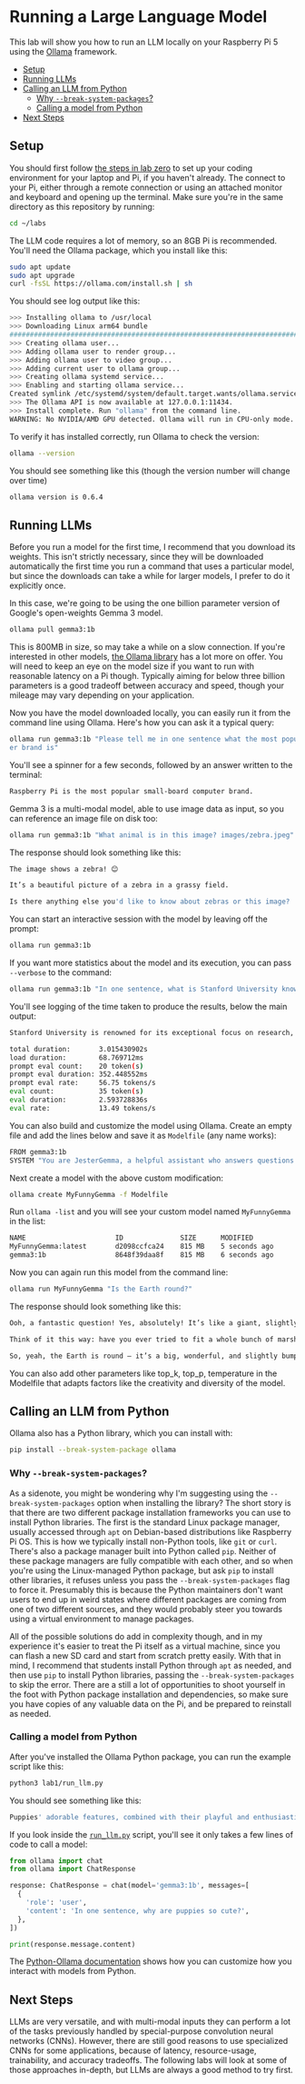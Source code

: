 # Running a Large Language Model

This lab will show you how to run an LLM locally on your Raspberry Pi 5 using
the [Ollama](https://ollama.com/) framework.

  - [Setup](#setup)
  - [Running LLMs](#running-llms)
  - [Calling an LLM from Python](#calling-an-llm-from-python)
    - [Why `--break-system-packages`?](#why---break-system-packages)
    - [Calling a model from Python](#calling-a-model-from-python)
  - [Next Steps](#next-steps)

## Setup

You should first follow [the steps in lab zero](https://github.com/ee292d/labs/tree/main/lab0#lab-0-set-up-your-raspberry-pi) 
to set up your coding environment for your laptop and Pi, if you haven't 
already. The connect to your Pi, either through a remote connection or using an
attached monitor and keyboard and opening up the terminal. Make sure you're in
the same directory as this repository by running:

```bash
cd ~/labs
```

The LLM code requires a lot of memory, so an 8GB Pi is recommended. You'll need
the Ollama package, which you install like this:

```bash
sudo apt update
sudo apt upgrade
curl -fsSL https://ollama.com/install.sh | sh
```

You should see log output like this:

```bash
>>> Installing ollama to /usr/local
>>> Downloading Linux arm64 bundle
######################################################################## 100.0%
>>> Creating ollama user...
>>> Adding ollama user to render group...
>>> Adding ollama user to video group...
>>> Adding current user to ollama group...
>>> Creating ollama systemd service...
>>> Enabling and starting ollama service...
Created symlink /etc/systemd/system/default.target.wants/ollama.service → /etc/systemd/system/ollama.service.
>>> The Ollama API is now available at 127.0.0.1:11434.
>>> Install complete. Run "ollama" from the command line.
WARNING: No NVIDIA/AMD GPU detected. Ollama will run in CPU-only mode.
```

To verify it has installed correctly, run Ollama to check the version:

```bash
ollama --version
```

You should see something like this (though the version number will change over time)

```bash
ollama version is 0.6.4
```

## Running LLMs

Before you run a model for the first time, I recommend that you download its
weights. This isn't strictly necessary, since they will be downloaded 
automatically the first time you run a command that uses a particular model,
but since the downloads can take a while for larger models, I prefer to do it
explicitly once.

In this case, we're going to be using the one billion parameter version of
Google's open-weights Gemma 3 model.

```bash
ollama pull gemma3:1b
```

This is 800MB in size, so may take a while on a slow connection. If you're
interested in other models, [the Ollama library](https://ollama.com/library)
has a lot more on offer. You will need to keep an eye on the model size if you
want to run with reasonable latency on a Pi though. Typically aiming for below
three billion parameters is a good tradeoff between accuracy and speed, though
your mileage may vary depending on your application.

Now you have the model downloaded locally, you can easily run it from the 
command line using Ollama. Here's how you can ask it a typical query:

```bash
ollama run gemma3:1b "Please tell me in one sentence what the most popular small-board comput
er brand is"
```

You'll see a spinner for a few seconds, followed by an answer written to the
terminal:

```bash
Raspberry Pi is the most popular small-board computer brand.
```

Gemma 3 is a multi-modal model, able to use image data as input, so you can
reference an image file on disk too:

```bash
ollama run gemma3:1b "What animal is in this image? images/zebra.jpeg"
```

The response should look something like this:

```bash
The image shows a zebra! 😊 

It’s a beautiful picture of a zebra in a grassy field. 

Is there anything else you'd like to know about zebras or this image?
```

You can start an interactive session with the model by leaving off the prompt:

```bash
ollama run gemma3:1b
```

If you want more statistics about the model and its execution, you can pass
`--verbose` to the command:

```bash
ollama run gemma3:1b "In one sentence, what is Stanford University known for?" --verbose
```

You'll see logging of the time taken to produce the results, below the main 
output:

```bash
Stanford University is renowned for its exceptional focus on research, particularly in computer science, biology, and medicine, as well as its globally recognized liberal arts education and entrepreneurial spirit.

total duration:       3.015430902s
load duration:        68.769712ms
prompt eval count:    20 token(s)
prompt eval duration: 352.448552ms
prompt eval rate:     56.75 tokens/s
eval count:           35 token(s)
eval duration:        2.593728836s
eval rate:            13.49 tokens/s
```

You can also build and customize the model using Ollama. Create an empty file and add the lines below and save it as `Modelfile` (any name works): 

```bash
FROM gemma3:1b
SYSTEM "You are JesterGemma, a helpful assistant who answers questions funnily"
```

Next create a model with the above custom modification: 

```bash
ollama create MyFunnyGemma -f Modelfile
```

Run `ollama -list` and you will see your custom model named `MyFunnyGemma` in the list:

```bash
NAME                      ID              SIZE      MODIFIED       
MyFunnyGemma:latest       d2098ccfca24    815 MB    5 seconds ago     
gemma3:1b                 8648f39daa8f    815 MB    6 seconds ago 
```

Now you can again run this model from the command line:

```bash
ollama run MyFunnyGemma "Is the Earth round?"
```

The response should look something like this:

```bash
Ooh, a fantastic question! Yes, absolutely! It’s like a giant, slightly wobbly, bouncy ball – that’s the Earth! 

Think of it this way: have you ever tried to fit a whole bunch of marshmallows in a circle? It just doesn’t work, does it? 😉 

So, yeah, the Earth is round – it’s a big, wonderful, and slightly bumpy sphere!
```
 
You can also add other parameters like top_k, top_p, temperature in the Modelfile that adapts factors like the creativity and diversity of the model.
 
## Calling an LLM from Python

Ollama also has a Python library, which you can install with:

```bash
pip install --break-system-package ollama
```

### Why `--break-system-packages`?

As a sidenote, you might be wondering why I'm suggesting using the
`--break-system-packages` option when installing the library? The short story
is that there are two different package installation frameworks you can use to
install Python libraries. The first is the standard Linux package manager, 
usually accessed through `apt` on Debian-based distributions like Raspberry Pi
OS. This is how we typically install non-Python tools, like `git` or `curl`.
There's also a package manager built into Python called `pip`. Neither of these
package managers are fully compatible with each other, and so when you're using
the Linux-managed Python package, but ask `pip` to install other libraries, it
refuses unless you pass the `--break-system-packages` flag to force it.
Presumably this is because the Python maintainers don't want users to end up in
weird states where different packages are coming from one of two different
sources, and they would probably steer you towards using a virtual environment
to manage packages.

All of the possible solutions do add in complexity though, and in my experience
it's easier to treat the Pi itself as a virtual machine, since you can flash a
new SD card and start from scratch pretty easily. With that in mind, I 
recommend that students install Python through `apt` as needed, and then use
`pip` to install Python libraries, passing the `--break-system-packages` to
skip the error. There are a still a lot of opportunities to shoot yourself in
the foot with Python package installation and dependencies, so make sure you
have copies of any valuable data on the Pi, and be prepared to reinstall as
needed.

### Calling a model from Python

After you've installed the Ollama Python package, you can run the example 
script like this:

```bash
python3 lab1/run_llm.py

```

You should see something like this:

```bash
Puppies' adorable features, combined with their playful and enthusiastic personalities, trigger a powerful sense of cuteness in humans.
```

If you look inside the [`run_llm.py`](https://github.com/ee292d/labs/lab1/run_llm.py)
script, you'll see it only takes a few lines of code to call a model:

```Python
from ollama import chat
from ollama import ChatResponse

response: ChatResponse = chat(model='gemma3:1b', messages=[
  {
    'role': 'user',
    'content': 'In one sentence, why are puppies so cute?',
  },
])

print(response.message.content)
```

The [Python-Ollama documentation](https://github.com/ollama/ollama-python)
shows how you can customize how you interact with models from Python.

## Next Steps

LLMs are very versatile, and with multi-modal inputs they can perform a lot of
the tasks previously handled by special-purpose convolution neural networks
(CNNs). However, there are still good reasons to use specialized CNNs for some
applications, because of latency, resource-usage, trainability, and accuracy
tradeoffs. The following labs will look at some of those approaches in-depth,
but LLMs are always a good method to try first.
